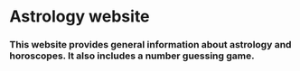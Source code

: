 # Astrology website
### This website provides general information about astrology and horoscopes. It also includes a number guessing game.

